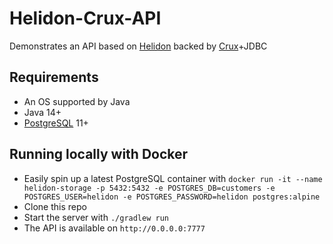 # Helidon-Crux-API
Demonstrates an API based on [Helidon](https://helidon.io) backed by [Crux](https://www.opencrux.com)+JDBC

## Requirements
- An OS supported by Java
- Java 14+
- [PostgreSQL](https://www.postgresql.org) 11+

## Running locally with Docker
- Easily spin up a latest PostgreSQL container with
  `docker run -it --name helidon-storage -p 5432:5432 -e POSTGRES_DB=customers -e POSTGRES_USER=helidon -e POSTGRES_PASSWORD=helidon postgres:alpine`
- Clone this repo
- Start the server with `./gradlew run`
- The API is available on `http://0.0.0.0:7777`
